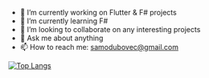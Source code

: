 - 🔭 I’m currently working on Flutter & F# projects
- 🌱 I’m currently learning F#
- 👯 I’m looking to collaborate on any interesting projects
- 💬 Ask me about anything
- 📫 How to reach me: samodubovec@gmail.com

[![Top Langs](https://github-readme-stats.vercel.app/api/top-langs/?username=Samo8&layout=compact)](https://github.com/anuraghazra/github-readme-stats)
